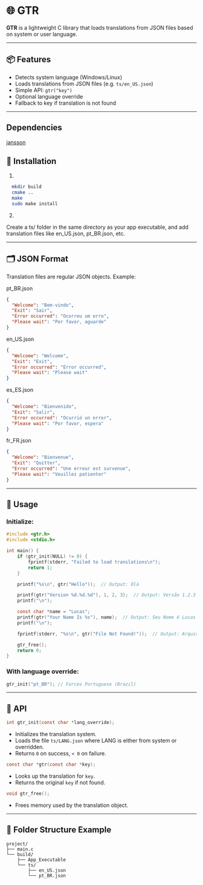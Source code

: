 
# 🌐 GTR

**GTR** is a lightweight C library that loads translations from JSON files based on system or user language. 

---

## 📦 Features

- Detects system language (Windows/Linux)
- Loads translations from JSON files (e.g. `ts/en_US.json`)
- Simple API: `gtr("key")`
- Optional language override
- Fallback to key if translation is not found

---

## Dependencies

[jansson](https://digip.org/jansson/)

## 🔧 Installation

1.

```bash
  mkdir build
  cmake ..
  make
  sudo make install
```

2.
Create a ts/ folder in the same directory as your app executable, and add translation files like en_US.json, pt_BR.json, etc.

---

## 🗂️ JSON Format

Translation files are regular JSON objects. Example:

pt_BR.json
```json
{
  "Welcome": "Bem-vindo",
  "Exit": "Sair",
  "Error occurred": "Ocorreu um erro",
  "Please wait": "Por favor, aguarde"
}
```

en_US.json
```json
{
  "Welcome": "Welcome",
  "Exit": "Exit",
  "Error occurred": "Error occurred",
  "Please wait": "Please wait"
}
```

es_ES.json
```json
{
  "Welcome": "Bienvenido",
  "Exit": "Salir",
  "Error occurred": "Ocurrió un error",
  "Please wait": "Por favor, espera"
}
```

fr_FR.json
```json
{
  "Welcome": "Bienvenue",
  "Exit": "Quitter",
  "Error occurred": "Une erreur est survenue",
  "Please wait": "Veuillez patienter"
}
```

---

## 🚀 Usage

### Initialize:

```c
#include <gtr.h>
#include <stdio.h>

int main() {
    if (gtr_init(NULL) != 0) {
        fprintf(stderr, "Failed to load translations\n");
        return 1;
    }

    printf("%s\n", gtr("Hello"));  // Output: Olá

    printf(gtr("Version %d.%d.%d"), 1, 2, 3);  // Output: Versão 1.2.3
    printf("\n");

    const char *name = "Lucas";
    printf(gtr("Your Name Is %s"), name);  // Output: Seu Nome é Lucas
    printf("\n");

    fprintf(stderr, "%s\n", gtr("File Not Found!"));  // Output: Arquivo Não Encontrado!

    gtr_free();
    return 0;
}

```

### With language override:

```c
gtr_init("pt_BR"); // Forces Portuguese (Brazil)
```

---

## 🧠 API

```c
int gtr_init(const char *lang_override);
```
- Initializes the translation system.
- Loads the file `ts/LANG.json` where LANG is either from system or overridden.
- Returns `0` on success, `< 0` on failure.

```c
const char *gtr(const char *key);
```
- Looks up the translation for `key`.
- Returns the original `key` if not found.

```c
void gtr_free();
```
- Frees memory used by the translation object.

---

## 📁 Folder Structure Example

```
project/
├── main.c
└── build/
    ├── App_Executable
    └── ts/
        ├── en_US.json
        └── pt_BR.json
```
